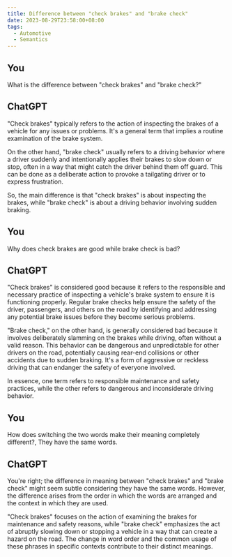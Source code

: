 ```yaml
---
title: Difference between "check brakes" and "brake check"
date: 2023-08-29T23:58:00+08:00
tags:
  - Automotive
  - Semantics
---
```

## You
What is the difference between "check brakes" and "brake check?"

## ChatGPT
"Check brakes" typically refers to the action of inspecting the brakes of a vehicle for any issues or problems. It's a general term that implies a routine examination of the brake system.

On the other hand, "brake check" usually refers to a driving behavior where a driver suddenly and intentionally applies their brakes to slow down or stop, often in a way that might catch the driver behind them off guard. This can be done as a deliberate action to provoke a tailgating driver or to express frustration.

So, the main difference is that "check brakes" is about inspecting the brakes, while "brake check" is about a driving behavior involving sudden braking.

## You
Why does check brakes are good while brake check is bad?

## ChatGPT
"Check brakes" is considered good because it refers to the responsible and necessary practice of inspecting a vehicle's brake system to ensure it is functioning properly. Regular brake checks help ensure the safety of the driver, passengers, and others on the road by identifying and addressing any potential brake issues before they become serious problems.

"Brake check," on the other hand, is generally considered bad because it involves deliberately slamming on the brakes while driving, often without a valid reason. This behavior can be dangerous and unpredictable for other drivers on the road, potentially causing rear-end collisions or other accidents due to sudden braking. It's a form of aggressive or reckless driving that can endanger the safety of everyone involved.

In essence, one term refers to responsible maintenance and safety practices, while the other refers to dangerous and inconsiderate driving behavior.

## You
How does switching the two words make their meaning completely different?, They have the same words.

## ChatGPT
You're right; the difference in meaning between "check brakes" and "brake check" might seem subtle considering they have the same words. However, the difference arises from the order in which the words are arranged and the context in which they are used.

"Check brakes" focuses on the action of examining the brakes for maintenance and safety reasons, while "brake check" emphasizes the act of abruptly slowing down or stopping a vehicle in a way that can create a hazard on the road. The change in word order and the common usage of these phrases in specific contexts contribute to their distinct meanings.